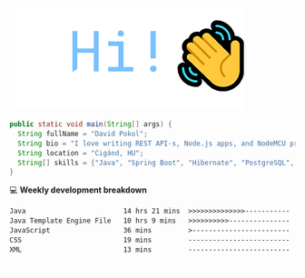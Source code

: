 ![Hi!](assets/images/hi.png)

```java
public static void main(String[] args) {
  String fullName = "David Pokol";
  String bio = "I love writing REST API-s, Node.js apps, and NodeMCU programs";
  String location = "Cigánd, HU";
  String[] skills = {"Java", "Spring Boot", "Hibernate", "PostgreSQL", "Git"};
}
```

💻 **Weekly development breakdown**
<!--START_SECTION:waka-->

```txt
Java                        14 hrs 21 mins  >>>>>>>>>>>>>>-----------   55.49 %
Java Template Engine File   10 hrs 9 mins   >>>>>>>>>>---------------   39.25 %
JavaScript                  36 mins         >------------------------   02.34 %
CSS                         19 mins         -------------------------   01.26 %
XML                         13 mins         -------------------------   00.84 %
```

<!--END_SECTION:waka-->

![footer](assets/images/footer.png)
